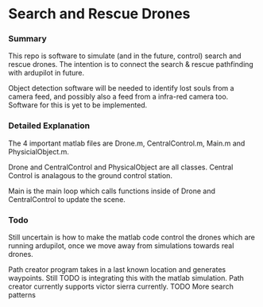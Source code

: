 # Search and Rescue Drones
### Summary

This repo is software to simulate (and in the future, control) search and rescue drones. The intention is to connect the search & rescue pathfinding with ardupilot in future.

Object detection software will be needed to identify lost souls from a camera feed, and possibly also a feed from a infra-red camera too. Software for this is yet to be implemented.

### Detailed Explanation
The 4 important matlab files are Drone.m, CentralControl.m, Main.m and PhysicialObject.m.

Drone and CentralControl and PhysicalObject are all classes.
Central Control is analagous to the ground control station.

Main is the main loop which calls functions inside of Drone and CentralControl to update the scene.

### Todo

Still uncertain is how to make the matlab code control the drones which are running ardupilot, once we move away from simulations towards real drones.

Path creator program takes in a last known location and generates waypoints. Still TODO is integrating this with the matlab simulation.
Path creator currently supports victor sierra currently. TODO More search patterns